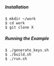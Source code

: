 ##### Installation

    $ mkdir ~/work
    $ cd work
    $ git clone X


##### Running the Example

    $ ./generate_keys.sh
    $ ./build.sh
    $ ./run.sh
